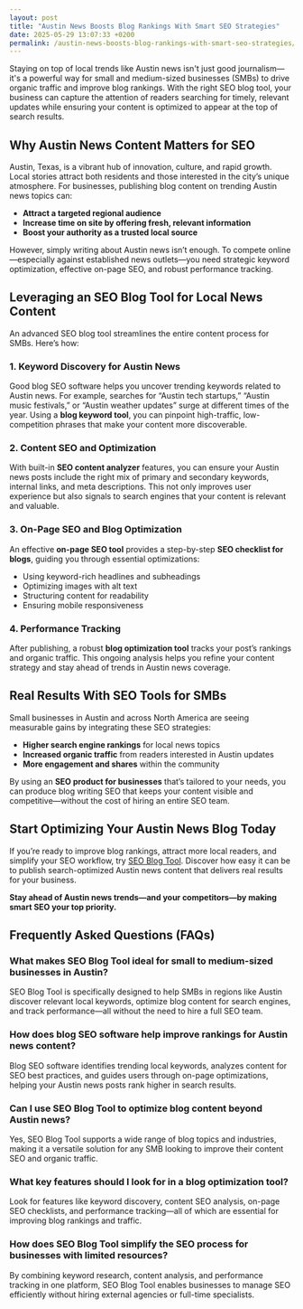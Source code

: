 ```yaml
---
layout: post
title: "Austin News Boosts Blog Rankings With Smart SEO Strategies"
date: 2025-05-29 13:07:33 +0200
permalink: /austin-news-boosts-blog-rankings-with-smart-seo-strategies/
---
```

Staying on top of local trends like Austin news isn't just good journalism—it's a powerful way for small and medium-sized businesses (SMBs) to drive organic traffic and improve blog rankings. With the right SEO blog tool, your business can capture the attention of readers searching for timely, relevant updates while ensuring your content is optimized to appear at the top of search results.

## Why Austin News Content Matters for SEO

Austin, Texas, is a vibrant hub of innovation, culture, and rapid growth. Local stories attract both residents and those interested in the city’s unique atmosphere. For businesses, publishing blog content on trending Austin news topics can:

- **Attract a targeted regional audience**
- **Increase time on site by offering fresh, relevant information**
- **Boost your authority as a trusted local source**

However, simply writing about Austin news isn’t enough. To compete online—especially against established news outlets—you need strategic keyword optimization, effective on-page SEO, and robust performance tracking.

## Leveraging an SEO Blog Tool for Local News Content

An advanced SEO blog tool streamlines the entire content process for SMBs. Here’s how:

### 1. Keyword Discovery for Austin News

Good blog SEO software helps you uncover trending keywords related to Austin news. For example, searches for “Austin tech startups,” “Austin music festivals,” or “Austin weather updates” surge at different times of the year. Using a **blog keyword tool**, you can pinpoint high-traffic, low-competition phrases that make your content more discoverable.

### 2. Content SEO and Optimization

With built-in **SEO content analyzer** features, you can ensure your Austin news posts include the right mix of primary and secondary keywords, internal links, and meta descriptions. This not only improves user experience but also signals to search engines that your content is relevant and valuable.

### 3. On-Page SEO and Blog Optimization

An effective **on-page SEO tool** provides a step-by-step **SEO checklist for blogs**, guiding you through essential optimizations:

- Using keyword-rich headlines and subheadings
- Optimizing images with alt text
- Structuring content for readability
- Ensuring mobile responsiveness

### 4. Performance Tracking

After publishing, a robust **blog optimization tool** tracks your post’s rankings and organic traffic. This ongoing analysis helps you refine your content strategy and stay ahead of trends in Austin news coverage.

## Real Results With SEO Tools for SMBs

Small businesses in Austin and across North America are seeing measurable gains by integrating these SEO strategies:

- **Higher search engine rankings** for local news topics
- **Increased organic traffic** from readers interested in Austin updates
- **More engagement and shares** within the community

By using an **SEO product for businesses** that’s tailored to your needs, you can produce blog writing SEO that keeps your content visible and competitive—without the cost of hiring an entire SEO team.

## Start Optimizing Your Austin News Blog Today

If you’re ready to improve blog rankings, attract more local readers, and simplify your SEO workflow, try [SEO Blog Tool](https://seoblogtool.com/). Discover how easy it can be to publish search-optimized Austin news content that delivers real results for your business.

**Stay ahead of Austin news trends—and your competitors—by making smart SEO your top priority.**

## Frequently Asked Questions (FAQs)

### What makes SEO Blog Tool ideal for small to medium-sized businesses in Austin?

SEO Blog Tool is specifically designed to help SMBs in regions like Austin discover relevant local keywords, optimize blog content for search engines, and track performance—all without the need to hire a full SEO team.

### How does blog SEO software help improve rankings for Austin news content?

Blog SEO software identifies trending local keywords, analyzes content for SEO best practices, and guides users through on-page optimizations, helping your Austin news posts rank higher in search results.

### Can I use SEO Blog Tool to optimize blog content beyond Austin news?

Yes, SEO Blog Tool supports a wide range of blog topics and industries, making it a versatile solution for any SMB looking to improve their content SEO and organic traffic.

### What key features should I look for in a blog optimization tool?

Look for features like keyword discovery, content SEO analysis, on-page SEO checklists, and performance tracking—all of which are essential for improving blog rankings and traffic.

### How does SEO Blog Tool simplify the SEO process for businesses with limited resources?

By combining keyword research, content analysis, and performance tracking in one platform, SEO Blog Tool enables businesses to manage SEO efficiently without hiring external agencies or full-time specialists.

<script type="application/ld+json">
{
  "@context": "https://schema.org",
  "@type": "BlogPosting",
  "headline": "Austin News Boosts Blog Rankings With Smart SEO Strategies",
  "description": "Discover how small and medium-sized businesses in Austin can use SEO blog tools to improve blog rankings, attract local readers, and simplify SEO workflows.",
  "author": {
    "@type": "Person",
    "name": "SEO Blog Tool"
  },
  "publisher": {
    "@type": "Person",
    "name": "SEO Blog Tool"
  },
  "mainEntityOfPage": {
    "@type": "WebPage",
    "@id": "https://seoblogtool.com/"
  },
  "datePublished": "2024-06-01",
  "dateModified": "2024-06-01"
}
</script>

<script type="application/ld+json">
{
  "@context": "https://schema.org",
  "@type": "FAQPage",
  "mainEntity": [
    {
      "@type": "Question",
      "name": "What makes SEO Blog Tool ideal for small to medium-sized businesses in Austin?",
      "acceptedAnswer": {
        "@type": "Answer",
        "text": "SEO Blog Tool is specifically designed to help SMBs in regions like Austin discover relevant local keywords, optimize blog content for search engines, and track performance—all without the need to hire a full SEO team."
      }
    },
    {
      "@type": "Question",
      "name": "How does blog SEO software help improve rankings for Austin news content?",
      "acceptedAnswer": {
        "@type": "Answer",
        "text": "Blog SEO software identifies trending local keywords, analyzes content for SEO best practices, and guides users through on-page optimizations, helping your Austin news posts rank higher in search results."
      }
    },
    {
      "@type": "Question",
      "name": "Can I use SEO Blog Tool to optimize blog content beyond Austin news?",
      "acceptedAnswer": {
        "@type": "Answer",
        "text": "Yes, SEO Blog Tool supports a wide range of blog topics and industries, making it a versatile solution for any SMB looking to improve their content SEO and organic traffic."
      }
    },
    {
      "@type": "Question",
      "name": "What key features should I look for in a blog optimization tool?",
      "acceptedAnswer": {
        "@type": "Answer",
        "text": "Look for features like keyword discovery, content SEO analysis, on-page SEO checklists, and performance tracking—all of which are essential for improving blog rankings and traffic."
      }
    },
    {
      "@type": "Question",
      "name": "How does SEO Blog Tool simplify the SEO process for businesses with limited resources?",
      "acceptedAnswer": {
        "@type": "Answer",
        "text": "By combining keyword research, content analysis, and performance tracking in one platform, SEO Blog Tool enables businesses to manage SEO efficiently without hiring external agencies or full-time specialists."
      }
    }
  ]
}
</script>